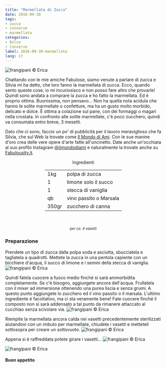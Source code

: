 ```yaml
---
title: "Marmellata di Zucca"
date: 2016-09-30
tags:
- zucca
- conserve
- marmellata
categories:
- Dolce
- Conserve
label: 2016-09-30-marmellata
lang: it
---
```

![](header.jpg "frangipani © Erica")

Chattando con le mie amiche Fabulose, siamo venute a parlare di zucca e Silvia mi ha detto, che loro fanno la marmellata di zucca. Ecco, quando sento queste cose, io mi incuriosisco e non posso fare altro che provarle! Quindi sono andata a comprare la zucca e ho fatto la marmellata. Ed è proprio ottima. Buonissima, non pensavo...  Non ha quella nota acidula che hanno le solite marmellate o confetture, ma ha un gusto molto morbido, delicato e dolce. È ottima a colazione sul pane, con dei formaggi o magari nella crostata. In confronto alle solite marmellate, c'è poco zucchero, quindi va consumata entro breve, 3 mesetti. 

Dato che ci sono, faccio un po' di pubblicità per il lavoro meraviglioso che fa Silvia, che sul Web la trovate come <a href="http://ilmondodiami.blogspot.ch" target="_blank">Il Mondo di Ami</a>. Con le sue manine d'oro crea delle vere opere d'arte fatte all'uncinetto. Date anche un'occhiata al suo profilo Instagram <a href="https://www.instagram.com/ilmondodiami/" target="_blank">@ilmondodiami</a> e naturalmente la trovate anche su <a href="http://fabulousity.it" target="_blank">Fabulousity.it</a>.

<div id="wrapper" style="text-align: center">
  <div id="yourdiv" style="display: inline-block;">
    <div class="ingredients">
      <div class="ingredients-title">Ingredienti</div>
      <table>
        <tbody>
          <tr>
            <td>1kg</td>
            <td>polpa di zucca</td>
          </tr>
          <tr>
            <td>1</td>
            <td>limone solo il succo</td>
          </tr>
          <tr>
            <td>1</td>
            <td>stecca di vaniglia</td>
          </tr>
          <tr>
            <td>qb</td>
            <td>vino passito o Marsala</td>
          </tr>
          <tr>
            <td>350gr</td>
            <td>zucchero di canna</td>          
          </tr>
        </tbody>
      </table>
      <br></br>
      <i class="pull-right" style="font-size: 80%;">per ca. 4 vasetti</i>
    </div>
  </div>
</div>


<h3>
  <font color="grey">
    <i class="fa fa-cogs"></i>
  </font> Preparazione
</h3>

Prendete un tipo di zucca dalla polpa soda e asciutta, sbucciatela e tagliatela a quadrotti. Mettete la zucca in una pentola capiente con un bicchiere d'acqua, il succo di limone e i semini della stecca di vaniglia. 
![](zucca.jpg "frangipani © Erica")

Quindi fatela cuocere a fuoco medio finché si sarà ammorbidita completamente. Se c'è bisogno, aggiungete ancora dell'acqua. Frullatela con il mixer ad immersione ottenendo una purea liscia e senza grumi. A questo punto aggiungete lo zucchero ed il vino passito o il marsala. L'ultimo ingrediente è facoltativo, ma ci sta veramente bene! Fate cuocere finché il composto non si sarà addensato a tal punto da rimanere attaccato al cucchiao senza scivolare via.
![](cotta.jpg "frangipani © Erica")

Riempite la marmellata ancora calda nei vasetti precedentemente sterilizzati aiutandovi con un imbuto per marmellate, chiudete i vasetti e metteteli sottosopra per creare un sottovuoto.
![](invasare.jpg "frangipani © Erica")

Appena si è raffreddata potete girare i vasetti...
![](risultato1.jpg "frangipani © Erica")

![](risultato2.jpg "frangipani © Erica")


<h4>Buon appetito
  <font color="red">
    <i class="fa fa-smile-o"></i>
  </font>
</h4>
